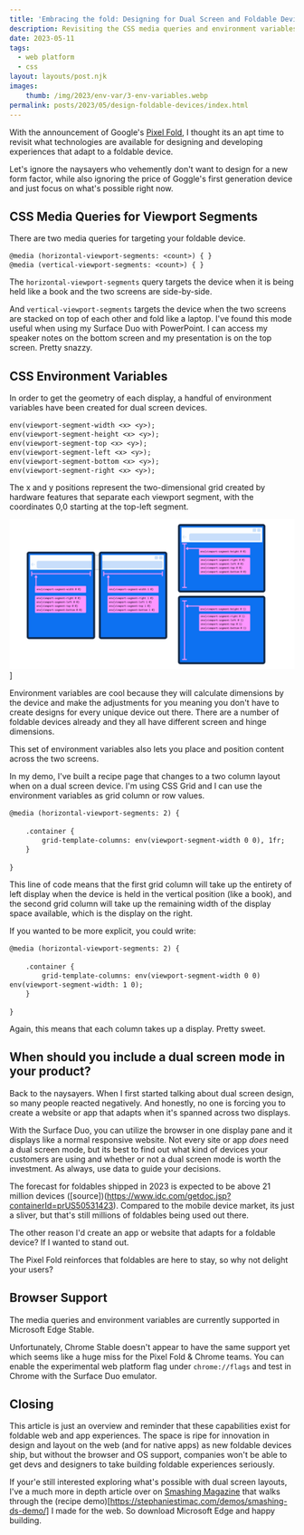 ```yaml
---
title: 'Embracing the fold: Designing for Dual Screen and Foldable Devices With CSS'
description: Revisiting the CSS media queries and environment variables for foldable devices.
date: 2023-05-11
tags:
  - web platform
  - css
layout: layouts/post.njk
images:
    thumb: /img/2023/env-var/3-env-variables.webp
permalink: posts/2023/05/design-foldable-devices/index.html
---
```


With the announcement of Google's [Pixel Fold](https://store.google.com/product/pixel_fold), I thought its an apt time to revisit what technologies are available for designing and developing experiences that adapt to a foldable device. 

Let's ignore the naysayers who vehemently don't want to design for a new form factor, while also ignoring the price of Goggle's first generation device and just focus on what's possible right now. 

## CSS Media Queries for Viewport Segments

There are two media queries for targeting your foldable device.

```
@media (horizontal-viewport-segments: <count>) { }
@media (vertical-viewport-segments: <count>) { }
```

The `horizontal-viewport-segments` query targets the device when it is being held like a book and the two screens are side-by-side.

And `vertical-viewport-segments` targets the device when the two screens are stacked on top of each other and fold like a laptop. I've found this mode useful when using my Surface Duo with PowerPoint. I can access my speaker notes on the bottom screen and my presentation is on the top screen. Pretty snazzy. 

## CSS Environment Variables

In order to get the geometry of each display, a handful of environment variables have been created for dual screen devices. 

```
env(viewport-segment-width <x> <y>);
env(viewport-segment-height <x> <y>);
env(viewport-segment-top <x> <y>);
env(viewport-segment-left <x> <y>);
env(viewport-segment-bottom <x> <y>);
env(viewport-segment-right <x> <y>);
```

The x and y positions represent the two-dimensional grid created by hardware features that separate each viewport segment, with the coordinates 0,0 starting at the top-left segment.

![alt: The environment variables laid out on each display screen with the integers for each display](/img/2023/env-var/3-env-variables.webp)]


Environment variables are cool because they will calculate dimensions by the device and make the adjustments for you meaning you don't have to create designs for every unique device out there. There are a number of foldable devices already and they all have different screen and hinge dimensions. 

This set of environment variables also lets you place and position content across the two screens. 

In my demo, I've built a recipe page that changes to a two column layout when on a dual screen device. I'm using CSS Grid and I can use the environment variables as grid column or row values. 


```
@media (horizontal-viewport-segments: 2) { 

    .container {
        grid-template-columns: env(viewport-segment-width 0 0), 1fr;
    }

}
``` 

This line of code means that the first grid column will take up the entirety of left display when the device is held in the vertical position (like a book), and the second grid column will take up the remaining width of the display space available, which is the display on the right. 

If you wanted to be more explicit, you could write: 

```
@media (horizontal-viewport-segments: 2) { 

    .container {
        grid-template-columns: env(viewport-segment-width 0 0) env(viewport-segment-width: 1 0);
    }

}
```

Again, this means that each column takes up a display. Pretty sweet. 

## When should you include a dual screen mode in your product?

 Back to the naysayers. When I first started talking about dual screen design, so many people reacted negatively.  And honestly, no one is forcing you to create a website or app that adapts when it's spanned across two displays. 
 
 With the Surface Duo, you can utilize the browser in one display pane and it displays like a normal responsive website.  Not every site or app *does* need a dual screen mode, but its best to find out what kind of devices your customers are using and whether or not a dual screen mode is worth the investment. As always, use data to guide your decisions. 

 The forecast for foldables shipped in 2023 is expected to be above 21 million devices ([source])(https://www.idc.com/getdoc.jsp?containerId=prUS50531423). Compared to the mobile device market, its just a sliver, but that's still millions of foldables being used out there. 

 The other reason I'd create an app or website that adapts for a foldable device? If I wanted to stand out. 

 The Pixel Fold reinforces that foldables are here to stay, so why not delight your users?


## Browser Support

The media queries and environment variables are currently supported in Microsoft Edge Stable.

Unfortunately, Chrome Stable doesn't appear to have the same support yet which seems like a huge miss for the Pixel Fold & Chrome teams. You can enable the experimental web platform flag under `chrome://flags` and test in Chrome with the Surface Duo emulator. 


## Closing 

This article is just an overview and reminder that these capabilities exist for foldable web and app experiences. The space is ripe for innovation in design and layout on the web (and for native apps) as new foldable devices ship, but without the browser and OS support, companies won't be able to get devs and designers to take building foldable experiences seriously. 

If your'e still interested exploring what's possible with dual screen layouts, I've a much more in depth article over on [Smashing Magazine](https://www.smashingmagazine.com/2022/03/building-web-layouts-dual-screen-foldable-devices) that walks through the (recipe demo)[https://stephaniestimac.com/demos/smashing-ds-demo/] I made for the web. So download Microsoft Edge and happy building. 

